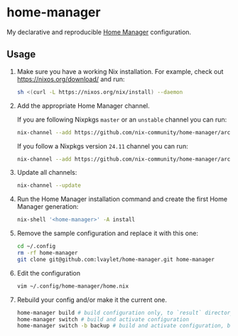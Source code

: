 # home-manager

My declarative and reproducible [Home Manager](https://github.com/nix-community/home-manager) configuration.

## Usage

1. Make sure you have a working Nix installation. For example, check out https://nixos.org/download/ and run:

    ```sh
    sh <(curl -L https://nixos.org/nix/install) --daemon
    ```

1. Add the appropriate Home Manager channel.

    If you are following Nixpkgs `master` or an `unstable` channel you can run:

    ```sh
    nix-channel --add https://github.com/nix-community/home-manager/archive/master.tar.gz home-manager
    ```
  
    If you follow a Nixpkgs version `24.11` channel you can run:
  
    ```sh
    nix-channel --add https://github.com/nix-community/home-manager/archive/release-24.11.tar.gz home-manager
    ```
  
1. Update all channels:

    ```sh
    nix-channel --update
    ```

1. Run the Home Manager installation command and create the first Home Manager generation:

    ```sh
    nix-shell '<home-manager>' -A install
    ```

1. Remove the sample configuration and replace it with this one:

    ```sh
    cd ~/.config
    rm -rf home-manager
    git clone git@github.com:lvaylet/home-manager.git home-manager
    ```

1. Edit the configuration

    ```sh
    vim ~/.config/home-manager/home.nix
    ```

1. Rebuild your config and/or make it the current one.

    ```sh
    home-manager build # build configuration only, to `result` directory
    home-manager switch # build and activate configuration
    home-manager switch -b backup # build and activate configuration, backing up non-managed, conflicting files with a `backup` extension
    ```
